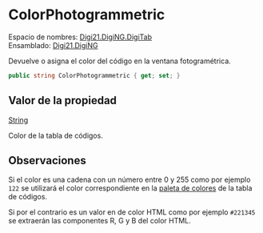 # ColorPhotogrammetric

Espacio de nombres: [Digi21.DigiNG.DigiTab](../../)  
Ensamblado: [Digi21.DigiNG](../../../)

Devuelve o asigna el color del código en la ventana fotogramétrica.

```csharp
public string ColorPhotogrammetric { get; set; }
```

## Valor de la propiedad

[String](https://docs.microsoft.com/en-us/dotnet/api/system.string?view=net-5.0)

Color de la tabla de códigos.

## Observaciones

Si el color es una cadena con un número entre 0 y 255 como por ejemplo `122` se utilizará el color correspondiente en la [paleta de colores](../../../../../../../referencia/editor-de-tablas-de-codigos/pestanas/colores.md#paleta-de-colores) de la tabla de códigos.

Si por el contrario es un valor en de color HTML como por ejemplo `#221345` se extraerán las componentes R, G y B del color HTML.





